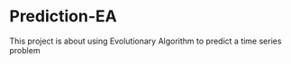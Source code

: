 # Prediction-EA
This project is about using Evolutionary Algorithm to predict a time series problem
